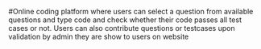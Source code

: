 #Online coding platform where users can select a question from available questions and type code and check whether their code passes all test cases or not.
Users can also contribute questions or testcases upon validation by admin they are show to users on website 
